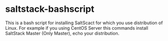 # saltstack-bashscript

This is a bash script for installing SaltScact for which you use distribution of Linux.
For example if you using CentOS Server this commands install SaltStack Master (Only Master), echo your distribution. 
